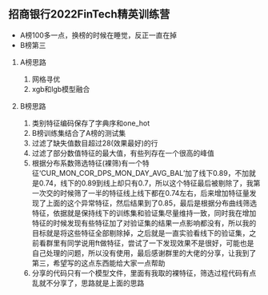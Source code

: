 ## 招商银行2022FinTech精英训练营
* A榜100多一点，换榜的时候在睡觉，反正一直在掉
* B榜第三

1. A榜思路
    1. 网格寻优
    2. xgb和lgb模型融合

2. B榜思路  
    1. 类别特征编码保存了字典序和one_hot  
    2. B榜训练集结合了A榜的测试集   
    3. 过滤了缺失值数目超过28(效果最好)的行 
    4. 过滤了部分数值特征的最大值，有些列存在一个很高的峰值   
    5. 根据分布系数筛选特征(裸筛)有一个特征‘CUR_MON_COR_DPS_MON_DAY_AVG_BAL’加了线下0.89，不加就是0.74，线下的0.89到线上却只有0.7，所以这个特征最后被剔除了，我第一次交的时候筛了一半的特征线上线下都在0.74左右，后来增加特征量发现了上面的这个异常特征，然后结果到了0.85，最后是根据分布曲线筛选特征，依据就是保持线下的训练集和验证集尽量维持一致，同时我在增加特征的时候发现有些特征加了对验证集的结果一点影响都没有，所以我的目标就是将这些特征全部剔除掉，之后就是一直实验看线下的验证集，之前看群里有同学说用ft做特征，尝试了一下发现效果不是很好，可能也是自己处理的问题，所以没有使用，最后感谢群里的大佬的分享，让我到了第三，希望写的这点东西能给大家一点帮助   
    6. 分享的代码只有一个模型文件，里面有我取的裸特征，筛选过程代码有点乱就不分享了，思路就是上面的思路